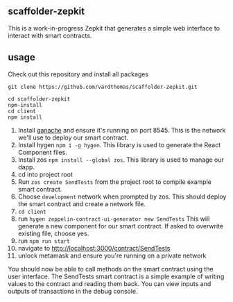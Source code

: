 
## scaffolder-zepkit

This is a work-in-progress Zepkit that generates a simple web interface to interact with smart contracts.

## usage

Check out this repository and install all packages
```
git clone https://github.com/vardthomas/scaffolder-zepkit.git

cd scaffolder-zepkit
npm-install
cd client
npm install
```

1. Install [ganache](https://github.com/trufflesuite/ganache-cli) and ensure it's running on port 8545. This is the network we'll use to deploy our smart contract.
2. Install hygen ```npm i -g hygen```. This library is used to generate the React Component files.
3. Install zos ```npm install --global zos```. This library is used to manage our dapp.
4. cd into project root
5. Run ```zos create SendTests``` from the project root to compile example smart contract.
6. Choose ```development``` network when prompted by zos. This should deploy the smart contract and create a network file.
7. ```cd client```
8. run ```hygen zeppelin-contract-ui-generator new SendTests``` This will generate a new component for our smart contract. If asked to overwrite existing file, choose yes.
9. run ```npm run start``` 
10. navigate to [http://localhost:3000/contract/SendTests](http://localhost:3000/contract/SendTest)
11. unlock metamask and ensure you're running on a private network


You should now be able to call methods on the smart contract using the user interface. The SendTests smart contract is a simple example of writing values to the contract and reading them back. You can view inputs and outputs of transactions in the debug console.
